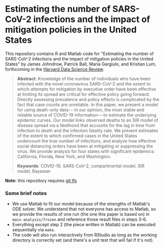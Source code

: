 # Estimating the number of SARS-CoV-2 infections and the impact of mitigation policies in the United States

This repository contains R and Matlab code for "Estimating the number of SARS-CoV-2 infections and the impact of mitigation policies in the United States" by James Johndrow, Patrick Ball, Maria Gargiulo, and Kristian Lum, forthcoming in the [Harvard Data Science Review](https://hdsr.mitpress.mit.edu/).

> **Abstract**: Knowledge of the number of individuals who have been infected with the novel coronavirus SARS-CoV-2 and the extent to which attempts for mitigation by executive order have been effective at limiting its spread are critical for effective policy going forward. Directly assessing prevalence and policy effects is complicated by the fact that case counts are unreliable. In this paper, we present a model for using death-only data---in our opinion, the most stable and reliable source of COVID-19 information---to estimate the underlying epidemic curves. Our model links observed deaths to an SIR model of disease spread via a likelihood that accounts for the lag in time from infection to death and the infection fatality rate. We present estimates of the extent to which confirmed cases in the United States undercount the true number of infections, and analyze how effective social distancing orders have been at mitigating or suppressing the virus. We provide analysis for four states with significant epidemics: California, Florida, New York, and Washington.
>
> **Keywords**: COVID-19, SARS-CoV-2, compartmental model, SIR model, Bayesian

**Note:** this repository requires [git lfs](https://git-lfs.github.com/)

### Some brief notes
* We use Matlab to fit our model because of the strengths of Matlab's ODE solver. We understand that not everyone has access to Matlab, so we provide the results of one run (the one this paper is based on) in `main-analysis/frozen` and reference those result files in steps 3-6.
* Everything except step 2 (the piece written in Matlab) can be executed sequentially via `make`.
* The code will also run interactively from RStudio as long as the working directory is correctly set (and there's a unit test that will fail if it's not).

<!-- done. -->

